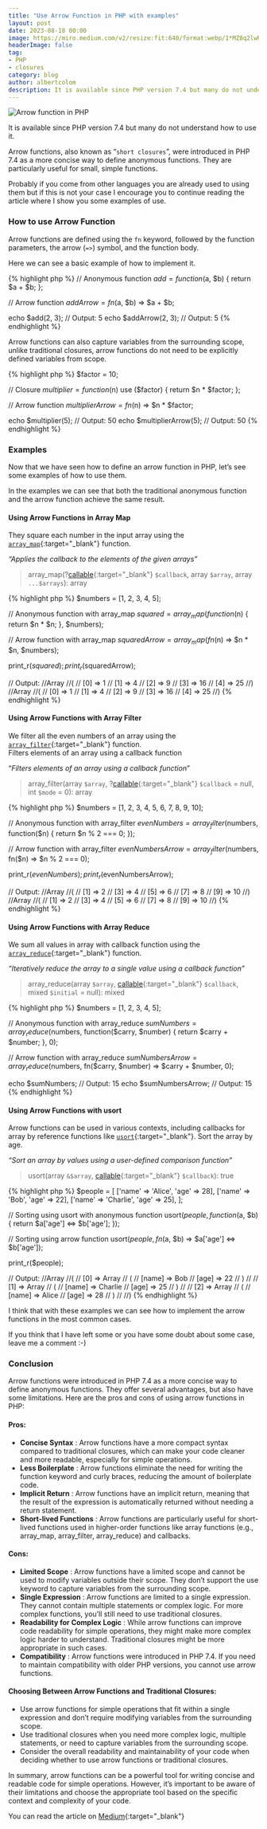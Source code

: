 ```yaml
---
title: "Use Arrow Function in PHP with examples"
layout: post
date: 2023-08-18 00:00
image: https://miro.medium.com/v2/resize:fit:640/format:webp/1*MZ8q2lwR54p9UOXPR2Vy3g.png
headerImage: false
tag:
- PHP
- closures
category: blog
author: albertcolom
description: It is available since PHP version 7.4 but many do not understand how to use it.
---
```


![Arrow function in PHP](https://miro.medium.com/v2/resize:fit:640/format:webp/1*MZ8q2lwR54p9UOXPR2Vy3g.png)

It is available since PHP version 7.4 but many do not understand how to use it.

Arrow functions, also known as “`short closures`”, were introduced in PHP 7.4 as a more concise way to define anonymous functions. They are particularly useful for small, simple functions.

Probably if you come from other languages you are already used to using them but if this is not your case I encourage you to continue reading the article where I show you some examples of use.

### How to use Arrow Function

Arrow functions are defined using the `fn` keyword, followed by the function parameters, the arrow (`=>`) symbol, and the function body.

Here we can see a basic example of how to implement it.

{% highlight php %}
// Anonymous function
$add = function($a, $b) {
    return $a + $b;
};

// Arrow function
$addArrow = fn($a, $b) => $a + $b;

echo $add(2, 3);        // Output: 5
echo $addArrow(2, 3);   // Output: 5
{% endhighlight %}

Arrow functions can also capture variables from the surrounding scope, unlike traditional closures, arrow functions do not need to be explicitly defined variables from scope.

{% highlight php %}
$factor = 10;

// Closure
$multiplier = function($n) use ($factor) {
    return $n * $factor;
};

// Arrow function
$multiplierArrow = fn($n) => $n * $factor;

echo $multiplier(5);        // Output: 50
echo $multiplierArrow(5);   // Output: 50
{% endhighlight %}

### Examples

Now that we have seen how to define an arrow function in PHP, let’s see some examples of how to use them.

In the examples we can see that both the traditional anonymous function and the arrow function achieve the same result.

#### Using Arrow Functions in Array Map

They square each number in the input array using the [`array_map`](https://www.php.net/manual/en/function.array-map.php){:target="_blank"} function.

_“Applies the callback to the elements of the given arrays”_

> array_map(?[callable](https://www.php.net/manual/en/language.types.callable.php){:target="_blank"} `$callback`, array `$array`, array `...$arrays`): array

{% highlight php %}
$numbers = [1, 2, 3, 4, 5];

// Anonymous function with array_map
$squared = array_map(function($n) {
    return $n * $n;
}, $numbers);

// Arrow function with array_map
$squaredArrow = array_map(fn($n) => $n * $n, $numbers);

print_r($squared);
print_r($squaredArrow);

// Output:
//Array
//(
//  [0] => 1
//  [1] => 4
//  [2] => 9
//  [3] => 16
//  [4] => 25
//)
//Array
//(
//  [0] => 1
//  [1] => 4
//  [2] => 9
//  [3] => 16
//  [4] => 25
//)
{% endhighlight %}

#### Using Arrow Functions with Array Filter

We filter all the even numbers of an array using the [`array_filter`](https://www.php.net/manual/en/function.array-filter.php){:target="_blank"} function.  
Filters elements of an array using a callback function

“_Filters elements of an array using a callback function_”

> array_filter(array `$array`, ?[callable](https://www.php.net/manual/en/language.types.callable.php){:target="_blank"} `$callback` = null, int `$mode` = 0): array

{% highlight php %}
$numbers = [1, 2, 3, 4, 5, 6, 7, 8, 9, 10];

// Anonymous function with array_filter
$evenNumbers = array_filter($numbers, function($n) {
    return $n % 2 === 0;
});

// Arrow function with array_filter
$evenNumbersArrow = array_filter($numbers, fn($n) => $n % 2 === 0);

print_r($evenNumbers);
print_r($evenNumbersArrow);

// Output:
//Array
//(
//  [1] => 2
//  [3] => 4
//  [5] => 6
//  [7] => 8
//  [9] => 10
//)
//Array
//(
//  [1] => 2
//  [3] => 4
//  [5] => 6
//  [7] => 8
//  [9] => 10
//)
{% endhighlight %}

#### Using Arrow Functions with Array Reduce

We sum all values in array with callback function using the [`array_reduce`](https://www.php.net/manual/en/function.array-filter.php){:target="_blank"} function.

_“Iteratively reduce the array to a single value using a callback function”_

> array_reduce(array `$array`, [callable](https://www.php.net/manual/en/language.types.callable.php){:target="_blank"} `$callback`, mixed `$initial` = null): mixed

{% highlight php %}
$numbers = [1, 2, 3, 4, 5];

// Anonymous function with array_reduce
$sumNumbers = array_reduce($numbers, function($carry, $number) {
    return $carry + $number;
}, 0);

// Arrow function with array_reduce
$sumNumbersArrow = array_reduce($numbers, fn($carry, $number) => $carry + $number, 0);

echo $sumNumbers;       // Output: 15
echo $sumNumbersArrow;  // Output: 15
{% endhighlight %}

#### Using Arrow Functions with usort

Arrow functions can be used in various contexts, including callbacks for array by reference functions like [`usort`](https://www.php.net/manual/en/function.usort.php){:target="_blank"}. Sort the array by age.

_“Sort an array by values using a user-defined comparison function”_

> usort(array `&$array`, [callable](https://www.php.net/manual/en/language.types.callable.php){:target="_blank"} `$callback`): true

{% highlight php %}
$people = [
    ['name' => 'Alice', 'age' => 28],
    ['name' => 'Bob', 'age' => 22],
    ['name' => 'Charlie', 'age' => 25],
];

// Sorting using usort with anonymous function
usort($people, function($a, $b) {
    return $a['age'] <=> $b['age'];
});

// Sorting using arrow function
usort($people, fn($a, $b) => $a['age'] <=> $b['age']);

print_r($people);

// Output:
//Array
//(
//  [0] => Array
//      (
//          [name] => Bob
//          [age] => 22
//      )
//
//  [1] => Array
//      (
//          [name] => Charlie
//          [age] => 25
//      )
//
//  [2] => Array
//    (
//      [name] => Alice
//      [age] => 28
//    )
//
//)
{% endhighlight %}

I think that with these examples we can see how to implement the arrow functions in the most common cases.

If you think that I have left some or you have some doubt about some case, leave me a comment :-)

### Conclusion

Arrow functions were introduced in PHP 7.4 as a more concise way to define anonymous functions. They offer several advantages, but also have some limitations. Here are the pros and cons of using arrow functions in PHP:

#### Pros:

- **Concise Syntax** : Arrow functions have a more compact syntax compared to traditional closures, which can make your code cleaner and more readable, especially for simple operations.
- **Less Boilerplate** : Arrow functions eliminate the need for writing the function keyword and curly braces, reducing the amount of boilerplate code.
- **Implicit Return** : Arrow functions have an implicit return, meaning that the result of the expression is automatically returned without needing a return statement.
- **Short-lived Functions** : Arrow functions are particularly useful for short-lived functions used in higher-order functions like array functions (e.g., array\_map, array\_filter, array\_reduce) and callbacks.

#### Cons:

- **Limited Scope** : Arrow functions have a limited scope and cannot be used to modify variables outside their scope. They don’t support the use keyword to capture variables from the surrounding scope.
- **Single Expression** : Arrow functions are limited to a single expression. They cannot contain multiple statements or complex logic. For more complex functions, you’ll still need to use traditional closures.
- **Readability for Complex Logic** : While arrow functions can improve code readability for simple operations, they might make more complex logic harder to understand. Traditional closures might be more appropriate in such cases.
- **Compatibility** : Arrow functions were introduced in PHP 7.4. If you need to maintain compatibility with older PHP versions, you cannot use arrow functions.

#### Choosing Between Arrow Functions and Traditional Closures:

- Use arrow functions for simple operations that fit within a single expression and don’t require modifying variables from the surrounding scope.
- Use traditional closures when you need more complex logic, multiple statements, or need to capture variables from the surrounding scope.
- Consider the overall readability and maintainability of your code when deciding whether to use arrow functions or traditional closures.

In summary, arrow functions can be a powerful tool for writing concise and readable code for simple operations. However, it’s important to be aware of their limitations and choose the appropriate tool based on the specific context and complexity of your code.

You can read the article on [Medium](https://medium.com/@albertcolom/how-to-use-arrow-function-in-php-c28490ff7fb7){:target="_blank"}
